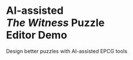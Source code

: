 # AI-assisted <br/> _The Witness_ Puzzle <br/> Editor Demo

Design better puzzles with AI-assisted EPCG tools
